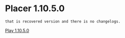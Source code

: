 # Placer 1.10.5.0
`that is recovered version and there is no changelogs.`

[Play 1.10.5.0](play.html)

